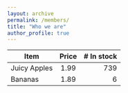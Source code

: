 ```yaml
---
layout: archive
permalink: /members/
title: "Who we are"
author_profile: true
---
```


| Item         | Price | # In stock |
|--------------|:-----:|-----------:|
| Juicy Apples |  1.99 |        739 |
| Bananas      |  1.89 |          6 |
